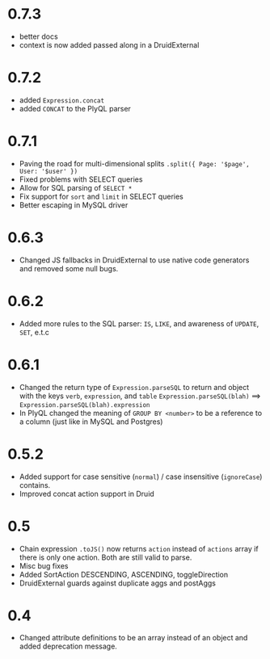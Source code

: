 # 0.7.3

- better docs
- context is now added passed along in a DruidExternal

# 0.7.2

- added `Expression.concat`
- added `CONCAT` to the PlyQL parser

# 0.7.1

- Paving the road for multi-dimensional splits `.split({ Page: '$page', User: '$user' })`
- Fixed problems with SELECT queries
- Allow for SQL parsing of `SELECT *`
- Fix support for `sort` and `limit` in SELECT queries
- Better escaping in MySQL driver

# 0.6.3

- Changed JS fallbacks in DruidExternal to use native code generators and removed some null bugs. 

# 0.6.2

- Added more rules to the SQL parser: `IS`, `LIKE`, and awareness of `UPDATE`, `SET`, e.t.c
 
# 0.6.1

- Changed the return type of `Expression.parseSQL` to return and object with the keys `verb`, `expression`, and `table`
  `Expression.parseSQL(blah)` ==> `Expression.parseSQL(blah).expression`
- In PlyQL changed the meaning of `GROUP BY <number>` to be a reference to a column (just like in MySQL and Postgres)

# 0.5.2

- Added support for case sensitive (`normal`) / case insensitive (`ignoreCase`) contains.
- Improved concat action support in Druid

# 0.5

- Chain expression `.toJS()` now returns `action` instead of `actions` array if there is only one action.
  Both are still valid to parse.
- Misc bug fixes
- Added SortAction DESCENDING, ASCENDING, toggleDirection
- DruidExternal guards against duplicate aggs and postAggs

# 0.4

- Changed attribute definitions to be an array instead of an object and added deprecation message. 
